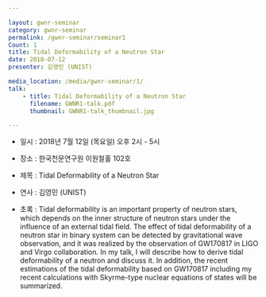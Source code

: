 ```yaml
---

layout: gwnr-seminar
category: gwnr-seminar
permalink: /gwnr-seminar/seminar1
Count: 1
title: Tidal Deformability of a Neutron Star
date: 2018-07-12
presenter: 김영민 (UNIST)

media_location: /media/gwnr-seminar/1/
talk: 
    - title: Tidal Deformability of a Neutron Star
      filename: GWNR1-talk.pdf
      thumbnail: GWNR1-talk_thumbnail.jpg

---
```


* 일시 : 2018년 7월 12일 (목요일) 오후 2시 - 5시

* 장소 : 한국천문연구원 이원철홀 102호

* 제목 : Tidal Deformability of a Neutron Star

* 연사 : 김영민 (UNIST)

* 초록 : Tidal deformability is an important property of neutron stars, which depends on the inner structure of neutron stars under the influence of an external tidal field. The effect of tidal deformability of a neutron star in binary system can be detected by gravitational wave observation, and it was realized by the observation of GW170817 in LIGO and Virgo collaboration. In my talk, I will describe how to derive tidal deformability of a neutron and discuss it. In addition, the recent estimations of the tidal deformability based on GW170817 including my recent calculations with Skyrme-type nuclear equations of states will be summarized.
